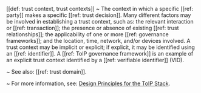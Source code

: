 [[def: trust context, trust contexts]]
~ The context in which a specific [[ref: party]] makes a specific [[ref: trust decision]]. Many different factors may be involved in establishing a trust context, such as: the relevant interaction or [[ref: transaction]]; the presence or absence of existing [[ref: trust relationships]]; the applicability of one or more [[ref: governance frameworks]]; and the location, time, network, and/or devices involved. A trust context may be implicit or explicit; if explicit, it may be identified using an [[ref: identifier]]. A [[ref: ToIP governance framework]] is an example of an explicit trust context identified by a [[ref: verifiable identifier]] (VID).

~ See also: [[ref: trust domain]].

~ For more information, see: [Design Principles for the ToIP Stack](https://trustoverip.org/our-work/design-principles/).

